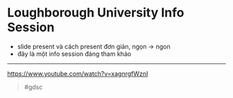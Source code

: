 # Loughborough University Info Session

- slide present và cách present đơn giản, ngọn -> ngon
- đây là một info session đáng tham khảo

---
https://www.youtube.com/watch?v=xagnrgfWznI
> #gdsc
